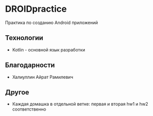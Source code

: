 # DROIDpractice
Практика по созданию Android приложений
## Технологии
* Kotlin - основной язык разработки
## Благодарности
* Халиуллин Айрат Рамилевич
## Другое
* Каждая домашка в отдельной ветке: первая и вторая hw1 и hw2 соответственно
